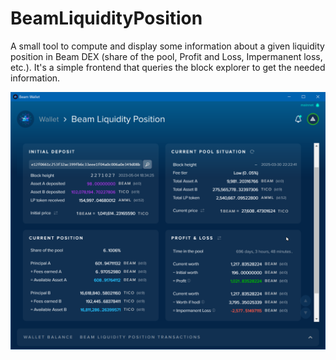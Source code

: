 # BeamLiquidityPosition
A small tool to compute and display some information about a given liquidity position in Beam DEX (share of the pool, Profit and Loss, Impermanent loss, etc.). It's a simple frontend that queries the block explorer to get the needed information.
 
![Screenshot](/Screenshot_BeamLiquidityPosition_2.png)
